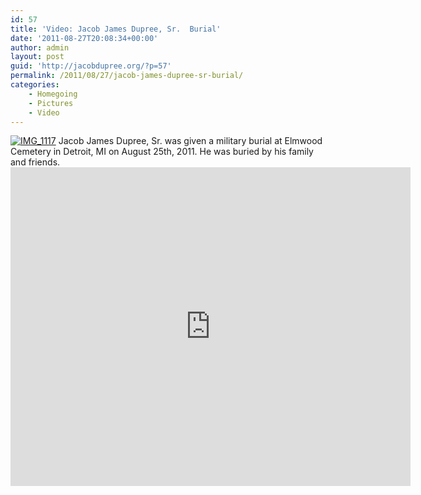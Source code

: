 ```yaml
---
id: 57
title: 'Video: Jacob James Dupree, Sr.  Burial'
date: '2011-08-27T20:08:34+00:00'
author: admin
layout: post
guid: 'http://jacobdupree.org/?p=57'
permalink: /2011/08/27/jacob-james-dupree-sr-burial/
categories:
    - Homegoing
    - Pictures
    - Video
---
```


[![](http://jacobdupree.org/wp-content/uploads/2011/08/IMG_1117-1024x821.jpg "IMG_1117")](http://jacobdupree.org/wp-content/uploads/2011/08/IMG_1117.jpg) Jacob James Dupree, Sr. was given a military burial at Elmwood Cemetery in Detroit, MI on August 25th, 2011. He was buried by his family and friends. <iframe allowfullscreen="" frameborder="0" height="510" src="https://www.youtube.com/embed/wYY_XPL7VvY" width="640"></iframe>
